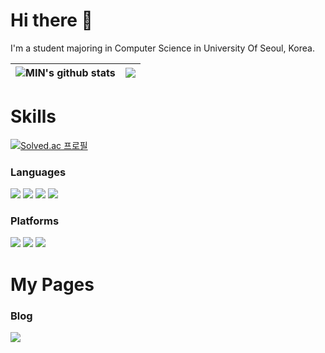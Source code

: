 # Hi there 👋
I'm a student majoring in Computer Science in University Of Seoul, Korea.
<br>

| <img align="center" src="https://github-readme-stats.vercel.app/api?username=minbros&show_icons=true&include_all_commits=true&theme=buefy&hide_border=true" alt="MIN's github stats" /></a> | <img align="center" src="https://github-readme-stats.vercel.app/api/top-langs/?username=minbros&layout=compact&theme=buefy&hide_border=true" /></a> |
| ------------- | ------------- |

# Skills
[![Solved.ac 프로필](http://mazassumnida.wtf/api/mini/generate_badge?boj=pristo2463)](https://solved.ac/pristo2463)

### Languages
<img src="https://img.shields.io/badge/python-3776AB?style=for-the-badge&logo=python&logoColor=FFFFFF"/></a>
<img src="https://img.shields.io/badge/c-8F9BAB?style=for-the-badge&logo=c&logoColor=FFFFFF"/></a>
<img src="https://img.shields.io/badge/c++-00599C?style=for-the-badge&logo=cplusplus&logoColor=FFFFFF"/></a>
<img src="https://img.shields.io/badge/dart-0175C2?style=for-the-badge&logo=dart&logoColor=FFFFFF"/></a>

### Platforms
<img src="https://img.shields.io/badge/flutter-02569B?style=for-the-badge&logo=flutter&logoColor=FFFFFF"/></a>
<img src="https://img.shields.io/badge/spring-6DB33F?style=for-the-badge&logo=spring&logoColor=FFFFFF"/></a>
<img src="https://img.shields.io/badge/mysql-4479A1?style=for-the-badge&logo=mysql&logoColor=FFFFFF"/></a>

# My Pages
### Blog
<a href="https://noteformin.tistory.com/" target="_blank"><img src="https://img.shields.io/badge/tistory-FF8651?style=for-the-badge&logo=tistory&logoColor=FFFFFF"/></a>
<br>
